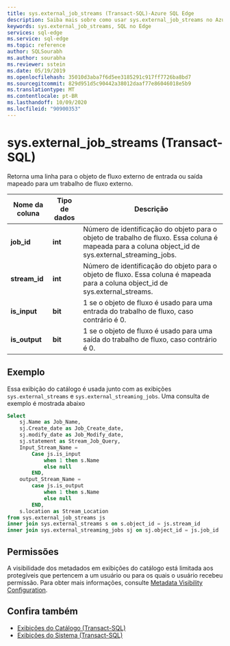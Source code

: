 ```yaml
---
title: sys.external_job_streams (Transact-SQL)-Azure SQL Edge
description: Saiba mais sobre como usar sys.external_job_streams no Azure SQL Edge
keywords: sys.external_job_streams, SQL no Edge
services: sql-edge
ms.service: sql-edge
ms.topic: reference
author: SQLSourabh
ms.author: sourabha
ms.reviewer: sstein
ms.date: 05/19/2019
ms.openlocfilehash: 35010d3aba7f6d5ee3185291c917ff7726ba8bd7
ms.sourcegitcommit: 829d951d5c90442a38012daaf77e86046018e5b9
ms.translationtype: MT
ms.contentlocale: pt-BR
ms.lasthandoff: 10/09/2020
ms.locfileid: "90900353"
---
```

# <a name="sysexternal_job_streams-transact-sql"></a>sys.external_job_streams (Transact-SQL)

Retorna uma linha para o objeto de fluxo externo de entrada ou saída mapeado para um trabalho de fluxo externo.

|Nome da coluna|Tipo de dados|Descrição|  
|-----------------|---------------|-----------------|
|**job_id**|**int**| Número de identificação do objeto para o objeto de trabalho de fluxo. Essa coluna é mapeada para a coluna object_id de sys.external_streaming_jobs.|
|**stream_id**|**int**| Número de identificação do objeto para o objeto de fluxo. Essa coluna é mapeada para a coluna object_id de sys.external_streams. |
|**is_input**|**bit**| 1 se o objeto de fluxo é usado para uma entrada do trabalho de fluxo, caso contrário é 0.|
|**is_output**|**bit**| 1 se o objeto de fluxo é usado para uma saída do trabalho de fluxo, caso contrário é 0.|

## <a name="example"></a>Exemplo

Essa exibição do catálogo é usada junto com as exibições `sys.external_streams` e `sys.external_streaming_jobs`. Uma consulta de exemplo é mostrada abaixo

```sql
Select
    sj.Name as Job_Name,
    sj.Create_date as Job_Create_date,
    sj.modify_date as Job_Modify_date,
    sj.statement as Stream_Job_Query,
    Input_Stream_Name =
        Case js.is_input
            when 1 then s.Name
            else null
        END,
    output_Stream_Name =
        case js.is_output
            when 1 then s.Name
            else null
        END,
    s.location as Stream_Location
from sys.external_job_streams js
inner join sys.external_streams s on s.object_id = js.stream_id
inner join sys.external_streaming_jobs sj on sj.object_id = js.job_id
```

## <a name="permissions"></a>Permissões

A visibilidade dos metadados em exibições do catálogo está limitada aos protegíveis que pertencem a um usuário ou para os quais o usuário recebeu permissão. Para obter mais informações, consulte [Metadata Visibility Configuration](/sql/relational-databases/security/metadata-visibility-configuration/).

## <a name="see-also"></a>Confira também

- [Exibições do Catálogo (Transact-SQL)](/sql/relational-databases/system-catalog-views/catalog-views-transact-sql/)
- [Exibições do Sistema (Transact-SQL)](/sql/t-sql/language-reference/)
